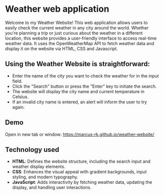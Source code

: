 # Weather web application
Welcome to my Weather Website! This web application allows users to easily check the current weather in any city around the world. Whether you're planning a trip or just curious about the weather in a different location, this website provides a user-friendly interface to access real-time weather data. It uses the OpenWeatherMap API to fetch weather data and display it on the website via HTML, CSS and Javascript.

## Using the Weather Website is straightforward:
* Enter the name of the city you want to check the weather for in the input field.
* Click the "Search" button or press the "Enter" key to initiate the search.
* The website will display the city name and current temperature in Celsius.
* If an invalid city name is entered, an alert will inform the user to try again.

## Demo
Open in new tab or window: https://marcus-rk.github.io/weather-website/

## Technology used
* **HTML**: Defines the website structure, including the search input and weather display elements.
* **CSS**: Enhances the visual appeal with gradient backgrounds, input styling, and modern typography.
* **JavaScript**: Adds interactivity by fetching weather data, updating the display, and handling user interactions.
